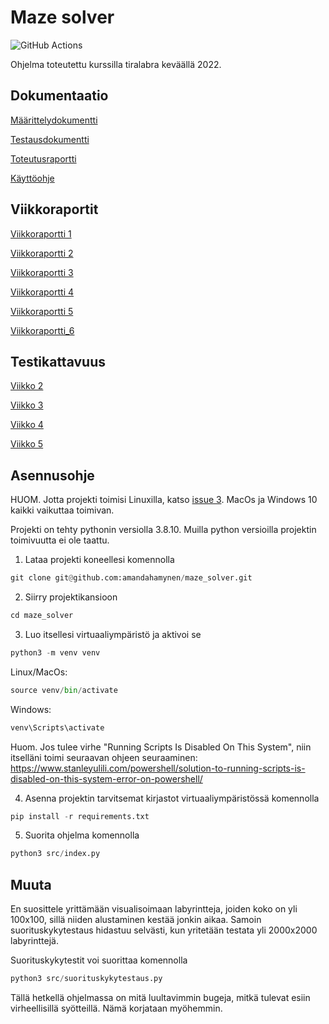 # Maze solver

![GitHub Actions](https://github.com/amandahamynen/maze_solver/workflows/CI/badge.svg)

Ohjelma toteutettu kurssilla tiralabra keväällä 2022.


## Dokumentaatio
[Määrittelydokumentti](https://github.com/amandahamynen/maze_solver/blob/main/dokumentaatio/maarittelydokumentti.md)

[Testausdokumentti](https://github.com/amandahamynen/maze_solver/blob/main/dokumentaatio/testausdokumentti.md)

[Toteutusraportti](https://github.com/amandahamynen/maze_solver/blob/main/dokumentaatio/toteutusraportti.md)

[Käyttöohje](https://github.com/amandahamynen/maze_solver/blob/main/dokumentaatio/kayttoohje.md)

## Viikkoraportit
[Viikkoraportti 1](https://github.com/amandahamynen/maze_solver/blob/main/dokumentaatio/viikkoraportti_1.md)

[Viikkoraportti 2](https://github.com/amandahamynen/maze_solver/blob/main/dokumentaatio/viikkoraportti_2.md)

[Viikkoraportti 3](https://github.com/amandahamynen/maze_solver/blob/main/dokumentaatio/viikkoraportti_3.md)

[Viikkoraportti 4](https://github.com/amandahamynen/maze_solver/blob/main/dokumentaatio/viikkoraportti_4.md)

[Viikkoraportti 5](https://github.com/amandahamynen/maze_solver/blob/main/dokumentaatio/viikkoraportti_5.md)

[Viikkoraportti_6](https://github.com/amandahamynen/maze_solver/blob/main/dokumentaatio/viikkoraportti_6.md)

## Testikattavuus

[Viikko 2](https://github.com/amandahamynen/maze_solver/blob/main/dokumentaatio/coverage_report_week2.png)

[Viikko 3](https://github.com/amandahamynen/maze_solver/blob/main/dokumentaatio/coverage_report_week3.png)

[Viikko 4](https://github.com/amandahamynen/maze_solver/blob/main/dokumentaatio/coverage_report_week4.png)

[Viikko 5](https://github.com/amandahamynen/maze_solver/blob/main/dokumentaatio/coverage_report_week5.png)

## Asennusohje

HUOM. Jotta projekti toimisi Linuxilla, katso [issue 3](https://github.com/amandahamynen/maze_solver/issues/3). MacOs ja Windows 10 kaikki vaikuttaa toimivan.


Projekti on tehty pythonin versiolla 3.8.10. Muilla python versioilla projektin toimivuutta ei ole taattu. 

1. Lataa projekti koneellesi komennolla

```python
git clone git@github.com:amandahamynen/maze_solver.git
```

2. Siirry projektikansioon

```python
cd maze_solver
```

3. Luo itsellesi virtuaaliympäristö ja aktivoi se

```python
python3 -m venv venv
```
Linux/MacOs:

```python
source venv/bin/activate
```

Windows:

```python
venv\Scripts\activate
```

Huom. Jos tulee virhe "Running Scripts Is Disabled On This System", niin itselläni toimi seuraavan ohjeen seuraaminen:
https://www.stanleyulili.com/powershell/solution-to-running-scripts-is-disabled-on-this-system-error-on-powershell/

4. Asenna projektin tarvitsemat kirjastot virtuaaliympäristössä komennolla

```python
pip install -r requirements.txt
```

5. Suorita ohjelma komennolla

```python
python3 src/index.py
```

## Muuta

En suosittele yrittämään visualisoimaan labyrintteja, joiden koko on yli 100x100, sillä niiden alustaminen kestää jonkin aikaa. Samoin suorituskykytestaus hidastuu selvästi, kun yritetään testata yli 2000x2000 labyrinttejä.

Suorituskykytestit voi suorittaa komennolla

```python
python3 src/suorituskykytestaus.py
```

Tällä hetkellä ohjelmassa on mitä luultavimmin bugeja, mitkä tulevat esiin virheellisillä syötteillä. Nämä korjataan myöhemmin.
